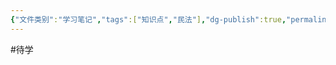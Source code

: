 ```yaml
---
{"文件类别":"学习笔记","tags":["知识点","民法"],"dg-publish":true,"permalink":"/学习笔记studyup/知识点cheese/无权处分/","dgPassFrontmatter":true,"created":"2024-10-13T17:33:27.492+08:00","updated":"2024-10-25T12:32:00.549+08:00"}
---
```


#待学 
